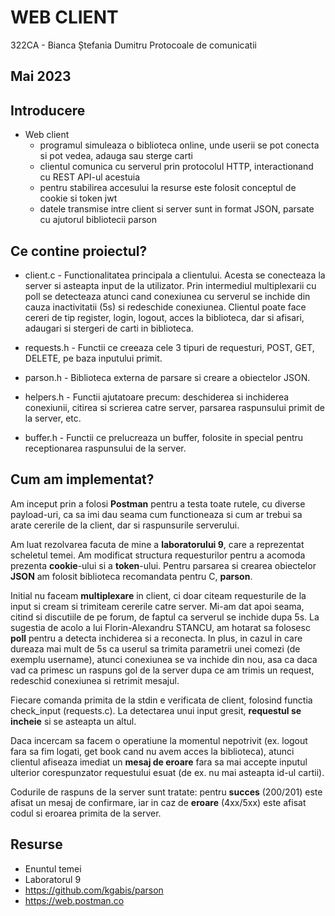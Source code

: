# WEB CLIENT

322CA - Bianca Ștefania Dumitru
Protocoale de comunicatii

Mai 2023
----------------------------------------------------------------------------------------------------
## Introducere

* Web client
  * programul simuleaza o biblioteca online, unde userii
        se pot conecta si pot vedea, adauga sau sterge carti
  * clientul comunica cu serverul prin protocolul HTTP,
        interactionand cu REST API-ul acestuia
  * pentru stabilirea accesului la resurse este folosit
        conceptul de cookie si token jwt
  * datele transmise intre client si server sunt in format
        JSON, parsate cu ajutorul bibliotecii parson    

## Ce contine proiectul?

* client.c - Functionalitatea principala a clientului. Acesta
    se conecteaza la server si asteapta input de la utilizator.
    Prin intermediul multiplexarii cu poll se detecteaza atunci
    cand conexiunea cu serverul se inchide din cauza inactivitatii
    (5s) si redeschide conexiunea. Clientul poate face cereri de tip
    register, login, logout, acces la biblioteca, dar si afisari,
    adaugari si stergeri de carti in biblioteca.

* requests.h - Functii ce creeaza cele 3 tipuri de requesturi,
    POST, GET, DELETE, pe baza inputului primit.

* parson.h - Biblioteca externa de parsare si creare a obiectelor JSON.

* helpers.h - Functii ajutatoare precum: deschiderea si inchiderea conexiunii,
    citirea si scrierea catre server, parsarea raspunsului primit de la server, etc.

* buffer.h - Functii ce prelucreaza un buffer, folosite in special pentru
    receptionarea raspunsului de la server.

## Cum am implementat?

Am inceput prin a folosi **Postman** pentru a testa toate rutele, cu diverse
payload-uri, ca sa imi dau seama cum functioneaza si cum ar trebui sa arate
cererile de la client, dar si raspunsurile serverului.

Am luat rezolvarea facuta de mine a **laboratorului 9**, care a reprezentat scheletul
temei. Am modificat structura requesturilor pentru a acomoda prezenta **cookie**-ului
si a **token**-ului. Pentru parsarea si crearea obiectelor **JSON** am folosit biblioteca
recomandata pentru C, **parson**. 

Initial nu faceam **multiplexare** in client, ci doar citeam requesturile de la
input si cream si trimiteam cererile catre server. Mi-am dat apoi seama, citind si
discutiile de pe forum, de faptul ca serverul se inchide dupa 5s. La sugestia de acolo
a lui Florin-Alexandru STANCU, am hotarat sa folosesc **poll** pentru a detecta inchiderea
si a reconecta. In plus, in cazul in care dureaza mai mult de 5s ca userul sa trimita
parametrii unei comezi (de exemplu username), atunci conexiunea se va inchide din nou,
asa ca daca vad ca primesc un raspuns gol de la server dupa ce am trimis un request,
redeschid conexiunea si retrimit mesajul.

Fiecare comanda primita de la stdin e verificata de client, folosind functia check_input
(requests.c). La detectarea unui input gresit, **requestul se incheie** si se asteapta un altul.

Daca incercam sa facem o operatiune la momentul nepotrivit (ex. logout fara sa
fim logati, get book cand nu avem acces la biblioteca), atunci clientul afiseaza
imediat un **mesaj de eroare** fara sa mai accepte inputul ulterior
corespunzator requestului esuat (de ex. nu mai asteapta id-ul cartii).

Codurile de raspuns de la server sunt tratate: pentru **succes** (200/201) este
afisat un mesaj de confirmare, iar in caz de **eroare** (4xx/5xx) este afisat codul si
eroarea primita de la server.

## Resurse
* Enuntul temei
* Laboratorul 9
* https://github.com/kgabis/parson
* https://web.postman.co